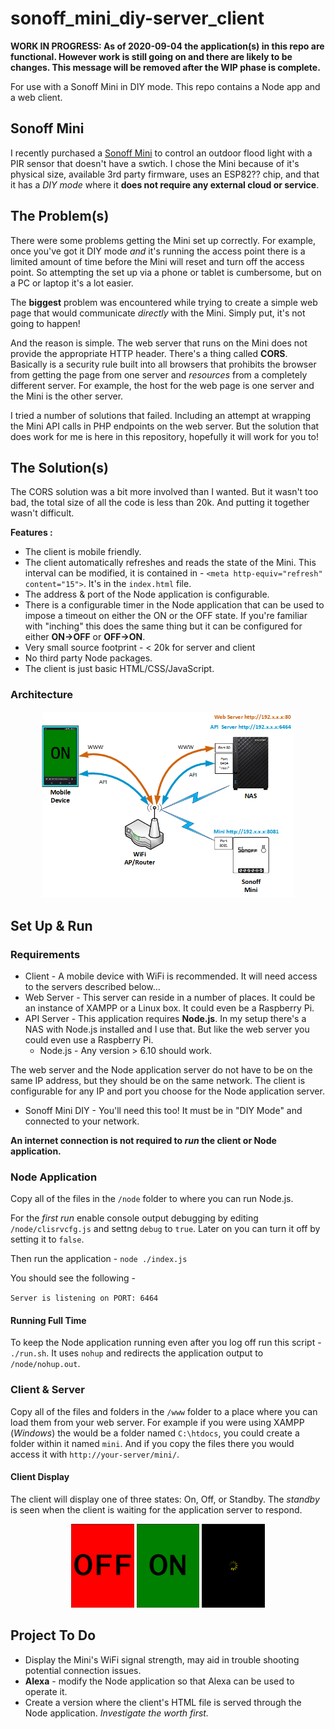 # sonoff_mini_diy-server_client

**WORK IN PROGRESS: As of 2020-09-04 the application(s) in this repo are functional. However work is still going on and there are likely to be changes. This message will be removed after the WIP phase is complete.**


For use with a Sonoff Mini in DIY mode. This repo contains a Node app and a web client. 

## Sonoff Mini

I recently purchased a [Sonoff Mini](https://www.itead.cc/sonoff-mini.html) to control an outdoor flood light  with a PIR sensor that doesn't have a swtich. I chose the Mini because of it's physical size, available 3rd party firmware, uses an ESP82?? chip, and that it has a *DIY mode* where it **does not require any external cloud or service**.

## The Problem(s)

There were some problems getting the Mini set up correctly. For example, once you've got it DIY mode *and* it's running the access point there is a limited amount of time before the Mini will reset and turn off the access point. So attempting the set up via a phone or tablet is cumbersome, but on a PC or laptop it's a lot easier.

The **biggest** problem was encountered while trying to create a simple web page that would communicate *directly* with the Mini. Simply put, it's not going to happen! 

And the reason is simple. The web server that runs on the Mini does not provide the appropriate HTTP header. There's a thing called **CORS**. Basically is a security rule built into all browsers that prohibits the browser from getting the page from one server and *resources* from a completely different server. For example, the host for the web page is one server and the Mini is the other server.

I tried a number of solutions that failed. Including an attempt at wrapping the Mini API calls in PHP endpoints on the web server. But the solution that does work for me is here in this repository, hopefully it will work for you to!

## The Solution(s)

The CORS solution was a bit more involved than I wanted. But it wasn't too bad, the total size of all the code is less than 20k. And putting it together wasn't difficult. 

**Features :**

* The client is mobile friendly.
* The client automatically refreshes and reads the state of the Mini. This interval can be modified, it is contained in - `<meta http-equiv="refresh" content="15">`. It's in the `index.html` file. 
* The address & port of the Node application is configurable.
* There is a configurable timer in the Node application that can be used to impose a timeout on either the ON or the OFF state. If you're familiar with "inching" this does the same thing but it can be configured for either **ON->OFF** or **OFF->ON**.
* Very small source footprint - < 20k for server and client
* No third party Node packages.
* The client is just basic HTML/CSS/JavaScript. 

### Architecture

<p align="center">
  <img src="./mdimg/diagram-network.png" style="width:80%"; alt="Overview Diagram" txt="Overview Diagram"/>
</p>

## Set Up & Run

### Requirements

* Client - A mobile device with WiFi is recommended. It will need access to the servers described below...
* Web Server - This server can reside in a number of places. It could be an instance of XAMPP or a Linux box. It could even be a Raspberry Pi.
* API Server - This application requires **Node.js**. In my setup there's a NAS with Node.js installed and I use that. But like the web server you could even use a Raspberry Pi. 
    * Node.js - Any version > 6.10 should work. 

The web server and the Node application server do not have to be on the same IP address, but they should be on the same network. The client is configurable for any IP and port you choose for the Node application server. 

* Sonoff Mini DIY - You'll need this too! It must be in "DIY Mode" and connected to your network.

**An internet connection is not required to *run* the client or Node application.**

### Node Application

Copy all of the files in the `/node` folder to where you can run Node.js. 

For the *first run* enable console output debugging by editing `/node/clisrvcfg.js` and settng `debug` to `true`. Later on you can turn it off by setting it to `false`.

Then run the application - `node ./index.js`

You should see the following - 

`Server is listening on PORT: 6464`

#### Running Full Time

To keep the Node application running even after you log off run this script - `./run.sh`. It uses `nohup` and redirects the application output to `/node/nohup.out`.

### Client & Server

Copy all of the files and folders in the `/www` folder to a place where you can load them from your web server. For example if you were using XAMPP (*Windows*) the would be a folder named `C:\htdocs`, you could create a folder within it named `mini`. And if you copy the files there you would access it with `http://your-server/mini/`.

#### Client Display

The client will display one of three states: On, Off, or Standby. The *standby* is seen when the client is waiting for the application server to respond.

<p align="center">
  <img src="./mdimg/client_OFF-500x665.png" style="width:20%"; alt="Overview Diagram" txt="Overview Diagram"/>
  <img src="./mdimg/client_ON-500x665.png" style="width:20%"; alt="Overview Diagram" txt="Overview Diagram"/>
  <img src="./mdimg/client_wait-500x665.png" style="width:20%"; alt="Overview Diagram" txt="Overview Diagram"/>
</p>


## Project To Do

* Display the Mini's WiFi signal strength, may aid in trouble shooting potential connection issues.
* **Alexa** - modify the Node application so that Alexa can be used to operate it.
* Create a version where the client's HTML file is served through the Node application. *Investigate the worth first.*


